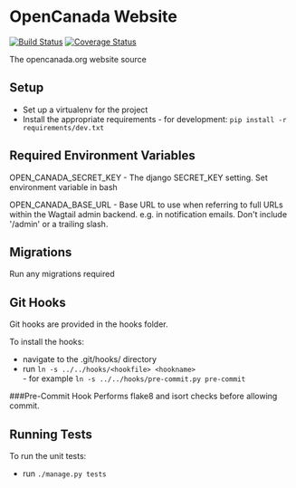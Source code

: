 # OpenCanada Website
[![Build Status](https://travis-ci.org/OpenCanada/website.svg?branch=master)](https://travis-ci.org/OpenCanada/website)
[![Coverage Status](https://coveralls.io/repos/OpenCanada/website/badge.svg?branch=master)](https://coveralls.io/r/OpenCanada/website?branch=master)

The opencanada.org website source


## Setup
  -  Set up a virtualenv for the project
  -  Install the appropriate requirements
    -  for development: `pip install -r requirements/dev.txt`

    
## Required Environment Variables
OPEN_CANADA_SECRET_KEY - The django SECRET_KEY setting.
Set environment variable in bash

OPEN_CANADA_BASE_URL - Base URL to use when referring to full URLs within the 
Wagtail admin backend. e.g. in notification emails. Don't include '/admin' or 
a trailing slash.

## Migrations
Run any migrations required

## Git Hooks
Git hooks are provided in the hooks folder.

To install the hooks:

  -  navigate to the .git/hooks/ directory
  -  run `ln -s ../../hooks/<hookfile> <hookname>`  
    -  for example `ln -s ../../hooks/pre-commit.py pre-commit`
 

###Pre-Commit Hook
Performs flake8 and isort checks before allowing commit.


## Running Tests
To run the unit tests:

  -  run `./manage.py tests`
  
